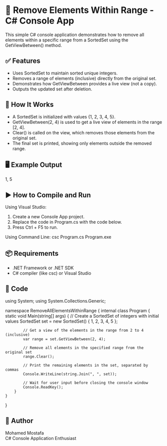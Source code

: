 # 🧹 Remove Elements Within Range - C# Console App

This simple C# console application demonstrates how to remove all elements within a specific range from a SortedSet<int> using the GetViewBetween() method.

## ✅ Features
- Uses SortedSet<int> to maintain sorted unique integers.
- Removes a range of elements (inclusive) directly from the original set.
- Demonstrates how GetViewBetween provides a live view (not a copy).
- Outputs the updated set after deletion.

## 🧠 How It Works
- A SortedSet<int> is initialized with values {1, 2, 3, 4, 5}.
- GetViewBetween(2, 4) is used to get a live view of elements in the range [2, 4].
- Clear() is called on the view, which removes those elements from the original set.
- The final set is printed, showing only elements outside the removed range.

## 🖥 Example Output
1, 5

## ▶️ How to Compile and Run

Using Visual Studio:
1. Create a new Console App project.
2. Replace the code in Program.cs with the code below.
3. Press Ctrl + F5 to run.

Using Command Line:
csc Program.cs
Program.exe

## 📦 Requirements
- .NET Framework or .NET SDK
- C# compiler (like csc) or Visual Studio

## 📄 Code
using System;
using System.Collections.Generic;

namespace RemoveAllElementsWithinRange
{
    internal class Program
    {
        static void Main(string[] args)
        {
            // Create a SortedSet of integers with initial values
            SortedSet<int> set = new SortedSet<int>() { 1, 2, 3, 4, 5 };

            // Get a view of the elements in the range from 2 to 4 (inclusive)
            var range = set.GetViewBetween(2, 4);

            // Remove all elements in the specified range from the original set
            range.Clear();

            // Print the remaining elements in the set, separated by commas
            Console.WriteLine(string.Join(", ", set));

            // Wait for user input before closing the console window
            Console.ReadKey(); 
        }
    }
}

## 👤 Author
Mohamed Mostafa  
C# Console Application Enthusiast
